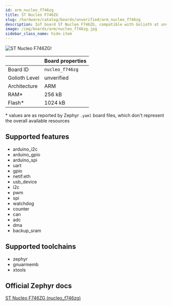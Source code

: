 ```yaml
---
id: arm_nucleo_f746zg
title: ST Nucleo F746ZG
slug: /hardware/catalog/boards/unverified/arm_nucleo_f746zg
description: IoT board ST Nucleo F746ZG, compatible with Golioth at unverified level.
image: /img/boards/arm/nucleo_f746zg.jpg
sidebar_class_name: hide-item
---
```


[//]: # (This is an auto-generated file, do not edit! Changes to it will be lost upon re-generation)

![ST Nucleo F746ZG!](/img/boards/arm/nucleo_f746zg.jpg "ST Nucleo F746ZG")

|                | Board properties     |
| -------------  | -------------------- |
| Board ID       | `nucleo_f746zg` |
| Golioth Level  | unverified       |
| Architecture   | ARM |
| RAM*           | 256 kB |
| Flash*         | 1024 kB |

\* values are as reported by Zephyr `.yaml` board files, which don't represent the overall available resources



## Supported features

* arduino_i2c
* arduino_gpio
* arduino_spi
* uart
* gpio
* netif:eth
* usb_device
* i2c
* pwm
* spi
* watchdog
* counter
* can
* adc
* dma
* backup_sram

## Supported toolchains

* zephyr
* gnuarmemb
* xtools

## Official Zephyr docs

[ST Nucleo F746ZG (nucleo_f746zg)](https://docs.zephyrproject.org/latest/boards/arm/nucleo_f746zg/doc/index.html)
